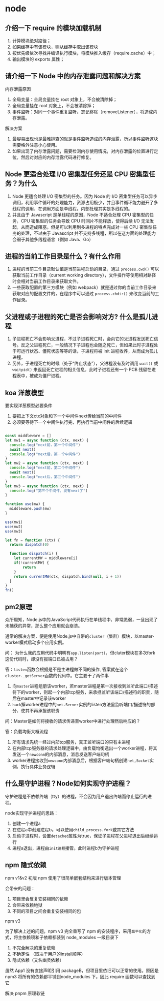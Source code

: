 # node

## 介绍一下 require 的模块加载机制

  1. 计算模块绝对路径；
  2. 如果缓存中有该模块，则从缓存中取出该模块
  3. 按优先级依次寻找并编译执行模块，将模块推入缓存（require.cache）中；
  4. 输出模块的 exports 属性；

## 请介绍一下 Node 中的内存泄露问题和解决方案

内存泄露原因

  1. 全局变量：全局变量挂在 root 对象上，不会被清除掉；
  2. 全局变量挂在 root 对象上，不会被清除掉；
  3. 事件监听：对同一个事件重复监听，忘记移除（removeListener），将造成内存泄露。

解决方案

  1. 最容易出现也是最难排查的就是事件监听造成的内存泄露，所以事件监听这块需要格外注意小心使用。
  2. 如果出现了内存泄露问题，需要检测内存使用情况，对内存泄露的位置进行定位，然后对对应的内存泄露代码进行修复。

## Node 更适合处理 I/O 密集型任务还是 CPU 密集型任务？为什么

  1. Node 更适合处理 I/O 密集型的任务。因为 Node 的 I/O 密集型任务可以异步调用，利用事件循环的处理能力，资源占用极少，并且事件循环能力避开了多线程的调用，在调用方面是单线程，内部处理其实是多线程的。
  2. 并且由于 Javascript 是单线程的原因，Node 不适合处理 CPU 密集型的任务，CPU 密集型的任务会导致 CPU 时间片不能释放，使得后续 I/O 无法发起，从而造成阻塞。但是可以利用到多进程的特点完成对一些 CPU 密集型任务的处理，不过由于 Javascript 并不支持多线程，所以在这方面的处理能力会弱于其他多线程语言（例如 Java、Go）

## 进程的当前工作目录是什么？有什么作用

  1. 进程的当前工作目录默认值是当前进程启动的目录，通过 `process.cwd()` 可以获取当前工作目录（current working directory），文件操作等使用相对路径时会相对当前工作目录来获取文件。
  2. 一些获取配置的第三方模块（例如 webpack）就是通过你的当前工作目录来获取对应的配置文件的，在程序中可以通过 `process.chdir()` 来改变当前的工作目录。

## 父进程或子进程的死亡是否会影响对方? 什么是孤儿进程

  1. 子进程死亡不会影响父进程，不过子进程死亡时，会向它的父进程发送死亡信号。反之父进程死亡，一般情况下子进程也会随之死亡，但如果此时子进程处于可运行状态、僵死状态等等的话，子进程将被 init 进程收养，从而成为孤儿进程。
  2. 另外，子进程死亡的时候（处于“终止状态”），父进程没有及时调用 `wait()` 或 `waitpid()` 来返回死亡进程的相关信息，此时子进程还有一个 PCB 残留在进程表中，被成为僵尸进程。

## koa 洋葱模型

要实现洋葱模型必要条件

1. 要把上下文ctx对象和下一个中间件next传给当前的中间件
2. 必须要等待下一个中间件执行完，再执行当前中间件的后续逻辑

```js

const middleware = []
let mw1 = async function (ctx, next) {
  console.log("next前，第一个中间件")
  await next()
  console.log("next后，第一个中间件")
}
let mw2 = async function (ctx, next) {
  console.log("next前，第二个中间件")
  await next()
  console.log("next后，第二个中间件")
}
let mw3 = async function (ctx, next) {
  console.log("第三个中间件，没有next了")
}

function use(mw) {
  middleware.push(mw)
}

use(mw1)
use(mw2)
use(mw3)

let fn = function (ctx) {
  return dispatch(0)

  function dispatch(i) {
    let currentMW = middleware[i]
    if(!currentMW) {
        return
    }
    return currentMW(ctx, dispatch.bind(null, i + 1))
  }
}
fn()

```

## pm2原理

众所周知，Node.js中的JavaScript代码执行在单线程中，非常脆弱，一旦出现了未捕获的异常，那么整个应用就会崩溃。

通常的解决方案，便是使用Node.js中自带的`cluster`（集群）模块，以master-worker模式启动多个应用实例。

问： 为什么我的应用代码中明明有`app.listen(port)`，但cluter模块在多次fork这份代码时，却没有报端口已被占用？

答：`listen`函数会根据是不是主进程做不同的操作, 答案就在这个`cluster._getServer`函数的代码中。它主要干了两件事
  
  1. 向`master`进程组册该worker，若master进程是第一次接收到监听此端口/描述符下的worker，则起一个内部tcp服务，来承担监听该端口/描述符的职责，随后在master中记录该worker
  2. `hack`掉worker进程中的`net.Server`实例的listen方法里监听端口/描述符的部分，使其不再承担该职责

问：Master是如何将接收的请求传递至worker中进行处理然后响应的？

答：负载均衡大概流程

  1. 所有请求先统一经过内部tcp服务，真正监听端口的只有主进程
  2. 在内部tcp服务器的请求处理逻辑中，由负载均衡选出一个worker进程，将其发送一个`newconn`的内部消息，消息发送客户端句柄
  3. worker进程接收到`newconn`内部消息后，根据客户端句柄创建`net,Socket`实例，执行具体业务逻辑

## 什么是守护进程？Node如何实现守护进程？

守护进程是不依赖终端（tty）的进程，不会因为用户退出终端而停止运行的进程。

node实现守护进程的思路：

  1. 创建一个进程a
  2. 在进程a中创建进程b，可以使用`child_process.fork`或其它方法
  3. 启动子进程时，设置`detached`属性为true，保证子进程在父进程退出后继续运行
  4. 进程a退出，进程由`init进程`接管。此时进程b为守护进程

## npm 隐式依赖

npm v1&v2 初版 npm 使用了很简单嵌套结构来进行版本管理

会带来的问题：

1. 项目里会反复安装相同的依赖
2. 会带来依赖地狱
3. 不同的项目之间会重复安装相同的包

npm v3

为了解决上述的问题，npm v3 完全重写了 npm 的安装程序，采用`扁平化`的方式，将主依赖项和子依赖都装到 node_modules 一级目录下

1. 不完全解决的重复依赖
2. 不确定性 （取决于用户的install顺序）
3. 隐式依赖（又名幽灵依赖）

虽然 App1 没有直接声明引用 packageB，但项目里依旧可以正常的使用。原因是 npm3 将所有的依赖都平铺到node_modules 下，因此 require 函数可以查找到它

解决 pnpm 原理软链
